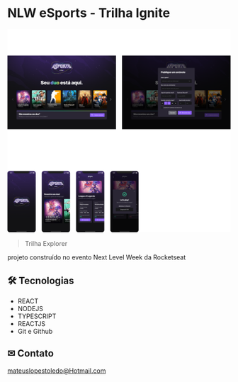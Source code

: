 # NLW eSports - Trilha Ignite

![preview](./.github/preview.png)

> Trilha Explorer

projeto construído no evento Next Level Week da Rocketseat

## 🛠 Tecnologias 

- REACT
- NODEJS
- TYPESCRIPT
- REACTJS
- Git e Github

## ✉ Contato

mateuslopestoledo@Hotmail.com
